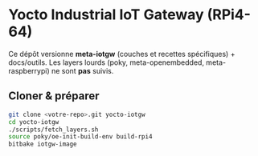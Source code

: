 # Yocto Industrial IoT Gateway (RPi4-64)

Ce dépôt versionne **meta-iotgw** (couches et recettes spécifiques) + docs/outils.
Les layers lourds (poky, meta-openembedded, meta-raspberrypi) ne sont **pas** suivis.

## Cloner & préparer
```bash
git clone <votre-repo>.git yocto-iotgw
cd yocto-iotgw
./scripts/fetch_layers.sh
source poky/oe-init-build-env build-rpi4
bitbake iotgw-image

